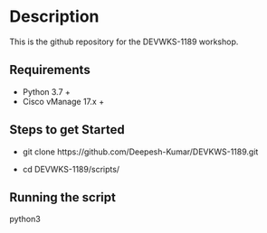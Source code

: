 # Description

This is the github repository for the DEVWKS-1189 workshop.

## Requirements

* Python 3.7 +
* Cisco vManage 17.x +



## Steps to get Started 

* git clone ht<span>tps://<span>github.com<span>/Deepesh-Kumar/DEVKWS-1189.git

* cd DEVWKS-1189/scripts/

## Running the script

python3 <script name> <<vManage-ip>>
